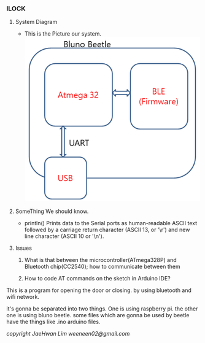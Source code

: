 ### ILOCK


1. System Diagram
   
    * This is the Picture our system.
    ![beetle](/img/Blunobeetle.png)






1. SomeThing We should know.
    
    * println()   Prints data to the Serial ports as human-readable ASCII text
                  followed by a carriage return character (ASCII 13, or '\r')
                  and new line character (ASCII 10 or '\n').

    

1. Issues 

    1. What is that between the microcontroller(ATmega328P) and Bluetooth chip(CC2540);
    how to communicate between them

    2. How to code AT commands on the sketch in Arduino IDE?




This is a program for opening the door or closing.
by using bluetooth and wifi network.

it's gonna be separated into two things.
One is using raspberry pi.
the other one is using bluno beetle.
some files which are gonna be used by beetle have 
the things like .ino arduino files.

_copyright JaeHwan Lim weeneen02@gmail.com_

